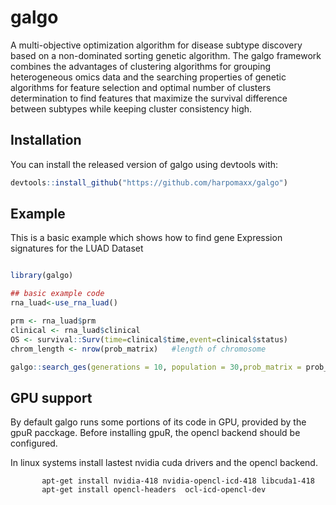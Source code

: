 
# galgo

<!-- badges: start -->
<!-- badges: end -->

A multi-objective optimization algorithm for disease subtype discovery based on a  non-dominated sorting genetic algorithm. The galgo framework combines the advantages of clustering algorithms for grouping heterogeneous omics data and the searching properties of genetic algorithms for feature selection and optimal number of clusters determination to find features that maximize the survival difference between subtypes while keeping cluster consistency high.

## Installation

You can install the released version of galgo using devtools with:

``` r
devtools::install_github("https://github.com/harpomaxx/galgo")
```

## Example

This is a basic example which shows how to find gene Expression signatures for the LUAD Dataset

``` r

library(galgo)

## basic example code
rna_luad<-use_rna_luad()

prm <- rna_luad$prm 
clinical <- rna_luad$clinical
OS <- survival::Surv(time=clinical$time,event=clinical$status)
chrom_length <- nrow(prob_matrix)   #length of chromosome

galgo::search_ges(generations = 10, population = 30,prob_matrix = prob_matrix, chrom_length = nrow(prob_matrix),OS=OS)

```
## GPU support

By default galgo runs some portions of its code in GPU, provided by the gpuR pacckage. Before installing gpuR, the opencl backend should be configured. 

In linux systems install lastest nvidia cuda drivers and the opencl backend.

```
       apt-get install nvidia-418 nvidia-opencl-icd-418 libcuda1-418
       apt-get install opencl-headers  ocl-icd-opencl-dev
       
```
